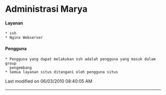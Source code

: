 # Administrasi Marya
#### Layanan
    * ssh
    * Nginx Webserver
#### Pengguna
    * Pengguna yang dapat melakukan ssh adalah pengguna yang masuk dalam group
      pengembang
    * Semua layanan situs ditangani oleh pengguna situs
Last modified on 06/03/2010 08:40:05 AM
#### 
    
 
 
 
 
 
---
 
